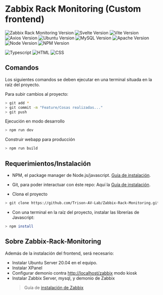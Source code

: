 # Zabbix Rack Monitoring (Custom frontend)

![Zabbix Rack Monitoring Version](https://img.shields.io/badge/Zabbix%20Rack%20Monitoring-1.0.0%20PROD-orange?logo=textpattern)
![Svelte Version](https://img.shields.io/badge/Svelte-3.54-yellowgreen?logo=svelte)
![Vite Version](https://img.shields.io/badge/Vite-4.0-yellowgreen?logo=vite)
![Axios Version](https://img.shields.io/badge/Axios-1.2.2-yellowgreen?logo=axios)
![Ubuntu Version](https://img.shields.io/badge/Ubuntu%20Server-20.04-blue?logo=ubuntu)
![MySQL Version](https://img.shields.io/badge/MySQL%20Server-8.0.31-blue?logo=mysql)
![Apache Version](https://img.shields.io/badge/Apache%202-2.4.41-blue?logo=apache)
![Node Version](https://img.shields.io/badge/Node-18.12.1-blue?logo=node.js)
![NPM Version](https://img.shields.io/badge/NPM-8.19.2-blue?logo=npm)

![Typescript](https://img.shields.io/badge/Typescript-yellow?logo=typescript)
![HTML](https://img.shields.io/badge/HTML%205-yellow?logo=html5)
![CSS](https://img.shields.io/badge/CSS%203-yellow?logo=css3)

## Comandos

Los siguientes comandos se deben ejecutar en una terminal situada en la raíz del proyecto.

Para subir cambios al proyecto:

```bash
> git add *
> git commit -m "Feature/Cosas realizadas..."
> git push
```

Ejecución en modo desarrollo

```bash
> npm run dev
```

Construir webapp para producción

```bash
> npm run build
```

## Requerimientos/Instalación

- NPM, el package manager de Node.js/javascript. [Guía de instalación](https://phoenixnap.com/kb/install-node-js-npm-on-windows).

- Git, para poder interactuar con éste repo: Aquí la [Guía de instalación](https://phoenixnap.com/kb/how-to-install-git-windows).

- Clona el proyecto

```bash
> git clone https://github.com/Trison-AV-Lab/Zabbix-Rack-Monitoring.git
```

- Con una terminal en la raíz del proyecto, instalar las librerías de Javascript:

```bash
> npm install
```

## Sobre Zabbix-Rack-Monitoring

Además de la instalación del frontend, será necesario:

- Instalar Ubuntu Server 20.04 en el equipo.
- Instalar XPanel
- Configurar demonio contra <http://localhost/zabbix> modo kiosk
- Instalar Zabbix Server, mysql, y demonio de Zabbix
  > Guía de [instalación de Zabbix](https://www.zabbix.com/download?zabbix=6.2&os_distribution=ubuntu&os_version=20.04&components=server_frontend_agent&db=mysql&ws=apache)
